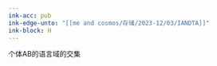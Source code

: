 ```yaml
---
ink-acc: pub
ink-edge-unto: "[[me and cosmos/存储/2023-12/03/IANDTA]]"
ink-block: H
---
```


个体AB的语言域的交集